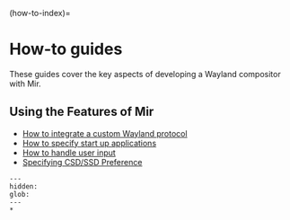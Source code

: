 (how-to-index)=

# How-to guides

These guides cover the key aspects of developing a Wayland compositor with Mir.

## Using the Features of Mir

- [How to integrate a custom Wayland protocol](how-to-integrate-a-custom-wayland-protocol.md)
- [How to specify start up applications](how-to-specify-startup-apps.md)
- [How to handle user input](how-to-handle-keyboard-input.md)
- [Specifying CSD/SSD Preference](specifying-csd-ssd-preference.md)

```{toctree}
---
hidden:
glob:
---
*
```
